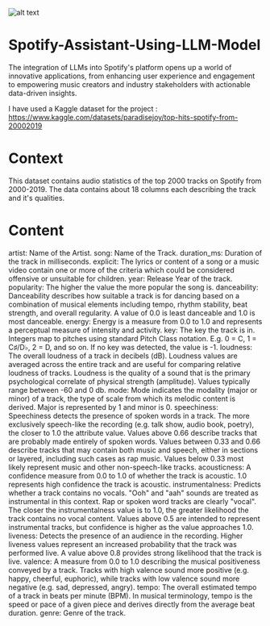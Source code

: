 ![alt text](https://encrypted-tbn0.gstatic.com/images?q=tbn:ANd9GcRe_PdX-a46C0JsYym-Yh_VeRCzqXAhicpu5g&s)

# Spotify-Assistant-Using-LLM-Model
The integration of LLMs into Spotify's platform opens up a world of innovative applications, from enhancing user experience and engagement to empowering music creators and industry stakeholders with actionable data-driven insights.

I have used a Kaggle dataset for the project : https://www.kaggle.com/datasets/paradisejoy/top-hits-spotify-from-20002019

# Context
This dataset contains audio statistics of the top 2000 tracks on Spotify from 2000-2019. The data contains about 18 columns each describing the track and it's qualities.

# Content
artist: Name of the Artist.
song: Name of the Track.
duration_ms: Duration of the track in milliseconds.
explicit: The lyrics or content of a song or a music video contain one or more of the criteria which could be considered offensive or unsuitable for children.
year: Release Year of the track.
popularity: The higher the value the more popular the song is.
danceability: Danceability describes how suitable a track is for dancing based on a combination of musical elements including tempo, rhythm stability, beat strength, and overall regularity. A value of 0.0 is least danceable and 1.0 is most danceable.
energy: Energy is a measure from 0.0 to 1.0 and represents a perceptual measure of intensity and activity.
key: The key the track is in. Integers map to pitches using standard Pitch Class notation. E.g. 0 = C, 1 = C♯/D♭, 2 = D, and so on. If no key was detected, the value is -1.
loudness: The overall loudness of a track in decibels (dB). Loudness values are averaged across the entire track and are useful for comparing relative loudness of tracks. Loudness is the quality of a sound that is the primary psychological correlate of physical strength (amplitude). Values typically range between -60 and 0 db.
mode: Mode indicates the modality (major or minor) of a track, the type of scale from which its melodic content is derived. Major is represented by 1 and minor is 0.
speechiness: Speechiness detects the presence of spoken words in a track. The more exclusively speech-like the recording (e.g. talk show, audio book, poetry), the closer to 1.0 the attribute value. Values above 0.66 describe tracks that are probably made entirely of spoken words. Values between 0.33 and 0.66 describe tracks that may contain both music and speech, either in sections or layered, including such cases as rap music. Values below 0.33 most likely represent music and other non-speech-like tracks.
acousticness: A confidence measure from 0.0 to 1.0 of whether the track is acoustic. 1.0 represents high confidence the track is acoustic.
instrumentalness: Predicts whether a track contains no vocals. "Ooh" and "aah" sounds are treated as instrumental in this context. Rap or spoken word tracks are clearly "vocal". The closer the instrumentalness value is to 1.0, the greater likelihood the track contains no vocal content. Values above 0.5 are intended to represent instrumental tracks, but confidence is higher as the value approaches 1.0.
liveness: Detects the presence of an audience in the recording. Higher liveness values represent an increased probability that the track was performed live. A value above 0.8 provides strong likelihood that the track is live.
valence: A measure from 0.0 to 1.0 describing the musical positiveness conveyed by a track. Tracks with high valence sound more positive (e.g. happy, cheerful, euphoric), while tracks with low valence sound more negative (e.g. sad, depressed, angry).
tempo: The overall estimated tempo of a track in beats per minute (BPM). In musical terminology, tempo is the speed or pace of a given piece and derives directly from the average beat duration.
genre: Genre of the track.
